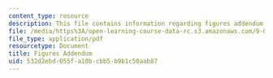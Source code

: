 ```yaml
---
content_type: resource
description: This file contains information regarding figures addendum.
file: /media/https%3A/open-learning-course-data-rc.s3.amazonaws.com/9-07-statistics-for-brain-and-cognitive-science-fall-2016/532d2ebd055fa10bcbb5b9b1c50aab87_MIT9_07F16_lec3_FigAdendm.pdf
file_type: application/pdf
resourcetype: Document
title: Figures Addendum
uid: 532d2ebd-055f-a10b-cbb5-b9b1c50aab87
---
```

